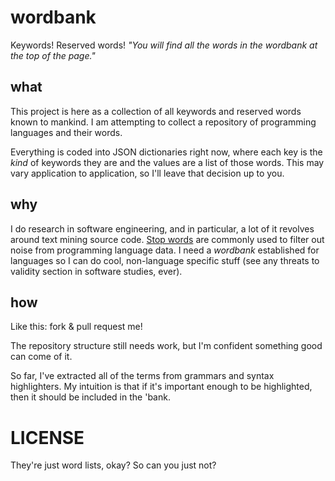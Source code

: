 wordbank
========

Keywords! Reserved words! *"You will find all the words in the wordbank at the top of the page."*

## what

This project is here as a collection of all keywords and reserved words known to mankind.
I am attempting to collect a repository of programming languages and their words.

Everything is coded into JSON dictionaries right now, where each key is the *kind* of keywords they are and the values are a list of those words. This may vary application to application, so I'll leave that decision up to you.

## why

I do research in software engineering, and in particular, a lot of it revolves around text mining source code.
[Stop words](https://en.wikipedia.org/wiki/Stop_words) are commonly used to filter out noise from programming language data.
I need a *wordbank* established for languages so I can do cool, non-language specific stuff (see any threats to validity section in software studies, ever).

## how

Like this: fork & pull request me!

The repository structure still needs work, but I'm confident something good can come of it.

So far, I've extracted all of the terms from grammars and syntax highlighters.
My intuition is that if it's important enough to be highlighted, then it should be included in the 'bank.


LICENSE
=======

They're just word lists, okay? So can you just not?
